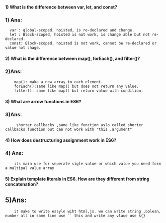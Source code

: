 



#### 1) What is the difference between var, let, and const?
###  1) Ans:
      var : global-scoped, hoisted, is re-declared and change.
      let : Block-scoped, hoisted is not work, is change able but not re-declared.
      const: Block-scoped, hoisted is not work, cannot be re-declared or value not chage.


#### 2) What is the difference between map(), forEach(), and filter()? 
###  2)Ans:
        map(): make a new array to each element.
        forEach():same like map() but does not return any value.
        filter(): same like map() but return value with condition.


#### 3) What are arrow functions in ES6?
###  3)Ans:
         shorter callbacks ,same like function aslo called shorter callbacks function but can not work with "this ,argument" 


#### 4) How does destructuring assignment work in ES6?
###  4) Ans:
        its main use for seperate sigle value or which value you need form a maltipal value array


#### 5) Explain template literals in ES6. How are they different from string concatenation?
##   5)Ans:
        it make to write easyle wiht html,js. we can write string ,bolean, number all in same line use `` this and write any vlaue use ${}
